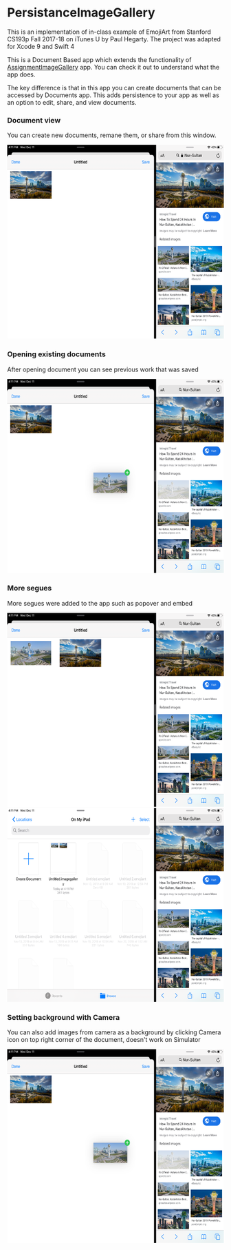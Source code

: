 # PersistanceImageGallery

This is an implementation of in-class example of EmojiArt from Stanford CS193p Fall 2017-18 on iTunes U by Paul Hegarty. The project was adapted for Xcode 9 and Swift 4

This is a Document Based app which extends the functionality of [AssignmentImageGallery](https://github.com/bolattleubayev/EmojiArtOLD) app. You can check it out to understand what the app does.

The key difference is that in this app you can create documents that can be accessed by Documents app. This adds persistence to your app as well as an option to edit, share, and view documents.

### Document view

You can create new documents, remane them, or share from this window.

<img src="/images/0.png" width="600" height="450">

### Opening existing documents

After opening document you can see previous work that was saved

<img src="/images/1.png" width="600" height="450">

### More segues

More segues were added to the app such as popover and embed

<img src="/images/2.png" width="600" height="450">
<img src="/images/3.png" width="600" height="450">

### Setting background with Camera

You can also add images from camera as a background by clicking Camera icon on top right corner of the document, doesn't work on Simulator

<img src="/images/1.png" width="600" height="450">
